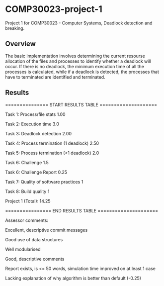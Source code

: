 # COMP30023-project-1

Project 1 for COMP30023 - Computer Systems, Deadlock detection and breaking.

## Overview

The basic implementation involves determining the current resourse allocation of the files and processes to identify whether a deadlock will occur. If there is no deadlock, the minimum execution time of all the processes is calculated, while if a deadlock is detected, the processes that have to terminated are identified and terminated.

## Results

=============== START RESULTS TABLE ====================

Task 1: Process/file stats                  1.00

Task 2: Execution time                      3.0

Task 3: Deadlock detection                  2.00

Task 4: Process termination (1 deadlock)    2.50

Task 5: Process termination (>1 deadlock)   2.0

Task 6: Challenge                           1.5

Task 6: Challenge Report                    0.25

Task 7: Quality of software practices       1

Task 8: Build quality                       1

Project 1 (Total):                          14.25

================ END RESULTS TABLE =====================

Assessor comments:

Excellent, descriptive commit messages

Good use of data structures

Well modularised

Good, descriptive comments

Report exists, is <= 50 words, simulation time improved on at least 1 case

Lacking explanation of why algorithm is better than default (-0.25)
